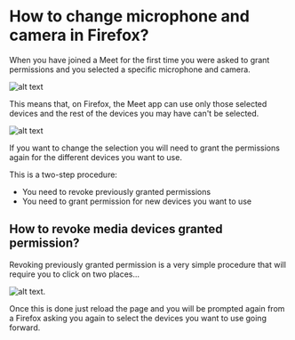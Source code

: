 # How to change microphone and camera in Firefox?

When you have joined a Meet for the first time you were asked to grant permissions and you selected a specific microphone and camera.

![alt text](https://meet-cdn.azureedge.net/assets/help/en/firefox-permissions-mac.png?v=1 "Firefox permissions screen")

This means that, on Firefox, the Meet app can use only those selected devices and the rest of the devices you may have can't be selected. 

![alt text](https://meet-cdn.azureedge.net/assets/help/en/firefox-device-config.png?v=1 "Meet device configuration screen on Firefox")

If you want to change the selection you will need to grant the permissions again for the different devices you want to use.

This is a two-step procedure:

- You need to revoke previously granted permissions
- You need to grant permission for new devices you want to use

## How to revoke media devices granted permission?

Revoking previously granted permission is a very simple procedure that will require you to click on two places...

![alt text](https://meet-cdn.azureedge.net/assets/help/en/firefox-perm-revoke-mac.png?v=1 "Revoking granted browser permissions").

Once this is done just reload the page and you will be prompted again from a Firefox asking you again to select the devices you want to use going forward.
